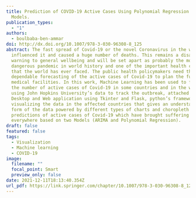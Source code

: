 ```yaml
---
title: Prediction of COVID-19 Active Cases Using Polynomial Regression and ARIMA
  Models.
publication_types:
  - "1"
authors:
  - boulbaba-ben-ammar
doi: http://dx.doi.org/10.1007/978-3-030-96308-8_125
abstract: The fast spread of Covid-19 or the novel Coronavirus in the world has
  influenced it and caused a huge number of deaths. This remains a disastrous
  warning to general wellbeing and will be set apart as probably the most
  dangerous pandemic in world history and one of the important health challenges
  that the world has ever faced. The public health policymakers need the
  dependable forecasting of the active cases of Covid-19 to plan the future
  medical facilities. In this work, Machine Learning has been used to forecast
  the number of active cases of Covid-19 in some countries and in the world
  using John Hopkins University’s data to track the outbreak, attached by
  Desktop and Web application using Tkinter and Flask, python’s frameworks for
  visualizing the data in the affected countries that gives an understandable
  form of the data powered by different types of charts and choropleth maps and
  predictions of active cases of Covid-19 which have brought suffering to people
  everywhere based on two Models (ARIMA and Polynomial Regression).
draft: false
featured: false
tags:
  - Visualization
  - Machine learning
  - COVID-19
image:
  filename: ""
  focal_point: Smart
  preview_only: false
date: 2021-12-11T18:13:40.354Z
url_pdf: https://link.springer.com/chapter/10.1007/978-3-030-96308-8_125
---
```

